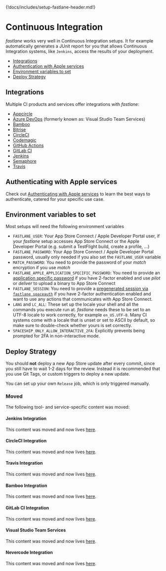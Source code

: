 {!docs/includes/setup-fastlane-header.md!}

# Continuous Integration

_fastlane_ works very well in Continuous Integration setups. It for example automatically generates a JUnit report for you that allows Continuous Integration systems, like `Jenkins`, access the results of your deployment.

- [Integrations](#integrations)
- [Authentication with Apple services](#authentication-with-apple-services)
- [Environment variables to set](#environment-variables-to-set)
- [Deploy Strategy](#deploy-strategy)

## Integrations

Multiple CI products and services offer integrations with _fastlane_:

- [Appcircle](/best-practices/continuous-integration/appcircle/)
- [Azure DevOps](/best-practices/continuous-integration/azure-devops/) (formerly known as: Visual Studio Team Services)
- [Bamboo](/best-practices/continuous-integration/bamboo/)
- [Bitrise](/best-practices/continuous-integration/bitrise/)
- [CircleCI](/best-practices/continuous-integration/circle-ci/)
- [Codemagic](/best-practices/continuous-integration/codemagic/)
- [GitHub Actions](/best-practices/continuous-integration/github/)
- [GitLab CI](/best-practices/continuous-integration/gitlab/)
- [Jenkins](/best-practices/continuous-integration/jenkins/)
- [Semaphore](/best-practices/continuous-integration/semaphore/)
- [Travis](/best-practices/continuous-integration/travis/)

## Authenticating with Apple services

Check out [Authenticating with Apple services](/getting-started/ios/authentication) to learn the best ways to authenticate, catered for your specific use case.

## Environment variables to set

Most setups will need the following environment variables

- `FASTLANE_USER`: Your App Store Connect / Apple Developer Portal user, if your _fastlane_ setup accesses App Store Connect or the Apple Developer Portal (e.g. submit a TestFlight build, create a profile, ...)
- `FASTLANE_PASSWORD`: Your App Store Connect / Apple Developer Portal password, usually only needed if you also set the `FASTLANE_USER` variable
- `MATCH_PASSWORD`: You need to provide the password of your _match_ encryption if you use _match_
- `FASTLANE_APPLE_APPLICATION_SPECIFIC_PASSWORD`: You need to provide an [application specific password](#application-specific-passwords) if you have 2-factor enabled and use _pilot_ or _deliver_ to upload a binary to App Store Connect
- `FASTLANE_SESSION`: You need to provide a [pregenerated session via `fastlane spaceauth`](#spaceauth) if you have 2-factor authentication enabled and want to use any actions that communicates with App Store Connect.
- `LANG` and `LC_ALL`: These set up the locale your shell and all the commands you execute run at. _fastlane_ needs these to be set to an UTF-8 locale to work correctly, for example `en_US.UTF-8`. Many CI systems come with a locale that is unset or set to ASCII by default, so make sure to double-check whether yours is set correctly.
- `SPACESHIP_ONLY_ALLOW_INTERACTIVE_2FA`: Explicitly prevents being prompted for 2FA in non-interactive mode.

## Deploy Strategy

You should **not** deploy a new App Store update after every commit, since you still have to wait 1-2 days for the review. Instead it is recommended that you use Git Tags, or custom triggers to deploy a new update.

You can set up your own `Release` job, which is only triggered manually.

### Moved

<script type="text/javascript">
// Closure-wrapped for security.
(function () {
    var anchorMap = {
        "jenkins-integration": "/best-practices/continuous-integration/jenkins/",
        "circleci-integration": "/best-practices/continuous-integration/circle-ci/",
        "travis-integration": "/best-practices/continuous-integration/travis/",
        "bamboo-integration": "/best-practices/continuous-integration/bamboo/",
        "gitlab-ci-integration": "/best-practices/continuous-integration/gitlab/",
        "visual-studio-team-services": "/best-practices/continuous-integration/azure-devops/",
        "nevercode-integration": "/best-practices/continuous-integration/nevercode/",
    }
    /*
    * Best practice for extracting hashes:
    * https://stackoverflow.com/a/10076097/151365
    */
    var hash = window.location.hash.substring(1);
    if (hash) {
        /*
        * Best practice for javascript redirects:
        * https://stackoverflow.com/a/506004/151365
        */
        if (anchorMap[hash]) {
            link = anchorMap[hash] + '#' + hash;
            window.location.replace(link);
        }
    }
})();
</script>

The following tool- and service-specific content was moved:

#### Jenkins Integration

This content was moved and now lives [here](/best-practices/continuous-integration/jenkins/).

#### CircleCI Integration

This content was moved and now lives [here](/best-practices/continuous-integration/circle-ci/).

#### Travis Integration

This content was moved and now lives [here](/best-practices/continuous-integration/travis/).

#### Bamboo Integration

This content was moved and now lives [here](/best-practices/continuous-integration/bamboo/).

#### GitLab CI Integration

This content was moved and now lives [here](/best-practices/continuous-integration/gitlab/).

#### Visual Studio Team Services

This content was moved and now lives [here](/best-practices/continuous-integration/azure-devops/).

#### Nevercode Integration

This content was moved and now lives [here](/best-practices/continuous-integration/nevercode/).
